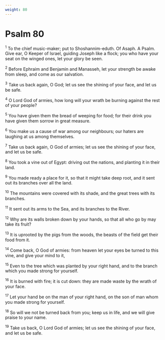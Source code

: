 ```yaml
---
weight: 80
---
```


# Psalm 80

<sup>1</sup> To the chief music-maker; put to Shoshannim-eduth. Of Asaph. A Psalm. Give ear, O Keeper of Israel, guiding Joseph like a flock; you who have your seat on the winged ones, let your glory be seen. 

<sup>2</sup> Before Ephraim and Benjamin and Manasseh, let your strength be awake from sleep, and come as our salvation. 

<sup>3</sup> Take us back again, O God; let us see the shining of your face, and let us be safe. 

<sup>4</sup> O Lord God of armies, how long will your wrath be burning against the rest of your people? 

<sup>5</sup> You have given them the bread of weeping for food; for their drink you have given them sorrow in great measure. 

<sup>6</sup> You make us a cause of war among our neighbours; our haters are laughing at us among themselves. 

<sup>7</sup> Take us back again, O God of armies; let us see the shining of your face, and let us be safe. 

<sup>8</sup> You took a vine out of Egypt: driving out the nations, and planting it in their land. 

<sup>9</sup> You made ready a place for it, so that it might take deep root, and it sent out its branches over all the land. 

<sup>10</sup> The mountains were covered with its shade, and the great trees with its branches. 

<sup>11</sup> It sent out its arms to the Sea, and its branches to the River. 

<sup>12</sup> Why are its walls broken down by your hands, so that all who go by may take its fruit? 

<sup>13</sup> It is uprooted by the pigs from the woods, the beasts of the field get their food from it. 

<sup>14</sup> Come back, O God of armies: from heaven let your eyes be turned to this vine, and give your mind to it, 

<sup>15</sup> Even to the tree which was planted by your right hand, and to the branch which you made strong for yourself. 

<sup>16</sup> It is burned with fire; it is cut down: they are made waste by the wrath of your face. 

<sup>17</sup> Let your hand be on the man of your right hand, on the son of man whom you made strong for yourself. 

<sup>18</sup> So will we not be turned back from you; keep us in life, and we will give praise to your name. 

<sup>19</sup> Take us back, O Lord God of armies; let us see the shining of your face, and let us be safe. 


